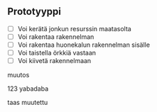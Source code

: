 ## Prototyyppi
- [ ] Voi kerätä jonkun resurssin maatasolta
- [ ] Voi rakentaa rakennelman
- [ ] Voi rakentaa huonekalun rakennelman sisälle
- [ ] Voi taistella örkkiä vastaan
- [ ] Voi kiivetä rakennelmaan

muutos

123 yabadaba

taas muutettu
